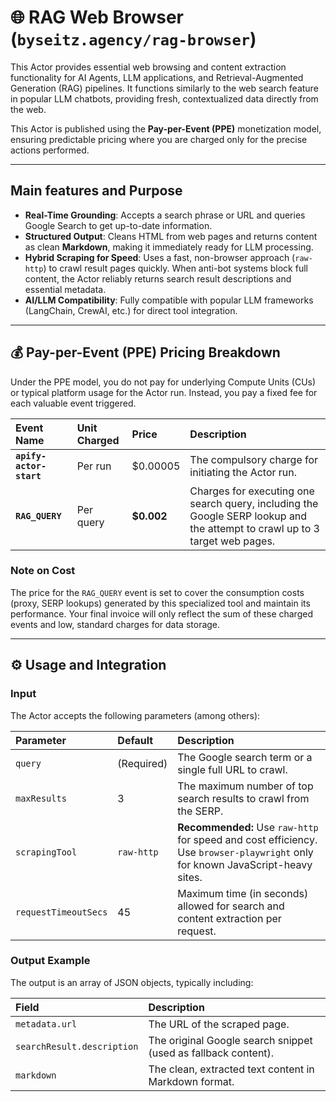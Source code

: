 # 🌐 RAG Web Browser (`byseitz.agency/rag-browser`)

This Actor provides essential web browsing and content extraction functionality for AI Agents, LLM applications, and Retrieval-Augmented Generation (RAG) pipelines. It functions similarly to the web search feature in popular LLM chatbots, providing fresh, contextualized data directly from the web.

This Actor is published using the **Pay-per-Event (PPE)** monetization model, ensuring predictable pricing where you are charged only for the precise actions performed.

---

## Main features and Purpose

* **Real-Time Grounding**: Accepts a search phrase or URL and queries Google Search to get up-to-date information.
* **Structured Output**: Cleans HTML from web pages and returns content as clean **Markdown**, making it immediately ready for LLM processing.
* **Hybrid Scraping for Speed**: Uses a fast, non-browser approach (`raw-http`) to crawl result pages quickly. When anti-bot systems block full content, the Actor reliably returns search result descriptions and essential metadata.
* **AI/LLM Compatibility**: Fully compatible with popular LLM frameworks (LangChain, CrewAI, etc.) for direct tool integration.

---

## 💰 Pay-per-Event (PPE) Pricing Breakdown

Under the PPE model, you do not pay for underlying Compute Units (CUs) or typical platform usage for the Actor run. Instead, you pay a fixed fee for each valuable event triggered.

| Event Name | Unit Charged | Price | Description |
| :--- | :--- | :--- | :--- |
| **`apify-actor-start`** | Per run | $0.00005 | The compulsory charge for initiating the Actor run. |
| **`RAG_QUERY`** | Per query | **$0.002** | Charges for executing one search query, including the Google SERP lookup and the attempt to crawl up to 3 target web pages. |

### Note on Cost

The price for the `RAG_QUERY` event is set to cover the consumption costs (proxy, SERP lookups) generated by this specialized tool and maintain its performance. Your final invoice will only reflect the sum of these charged events and low, standard charges for data storage.

---

## ⚙️ Usage and Integration

### Input

The Actor accepts the following parameters (among others):

| Parameter | Default | Description |
| :--- | :--- | :--- |
| `query` | (Required) | The Google search term or a single full URL to crawl. |
| `maxResults` | 3 | The maximum number of top search results to crawl from the SERP. |
| `scrapingTool` | `raw-http` | **Recommended:** Use `raw-http` for speed and cost efficiency. Use `browser-playwright` only for known JavaScript-heavy sites. |
| `requestTimeoutSecs` | 45 | Maximum time (in seconds) allowed for search and content extraction per request. |

### Output Example

The output is an array of JSON objects, typically including:

| Field | Description |
| :--- | :--- |
| `metadata.url` | The URL of the scraped page. |
| `searchResult.description` | The original Google search snippet (used as fallback content). |
| `markdown` | The clean, extracted text content in Markdown format. |
